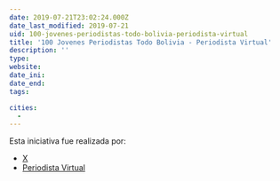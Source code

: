 ```yaml
---
date: 2019-07-21T23:02:24.000Z
date_last_modified: 2019-07-21
uid: 100-jovenes-periodistas-todo-bolivia-periodista-virtual
title: '100 Jovenes Periodistas Todo Bolivia - Periodista Virtual'
description: ''
type: 
website: 
date_ini: 
date_end: 
tags:

cities: 
  - 
---
```


Esta iniciativa fue realizada por:

- [X](/organizaciones/hivos)
- [Periodista Virtual](/organizaciones/periodista-virtual)
